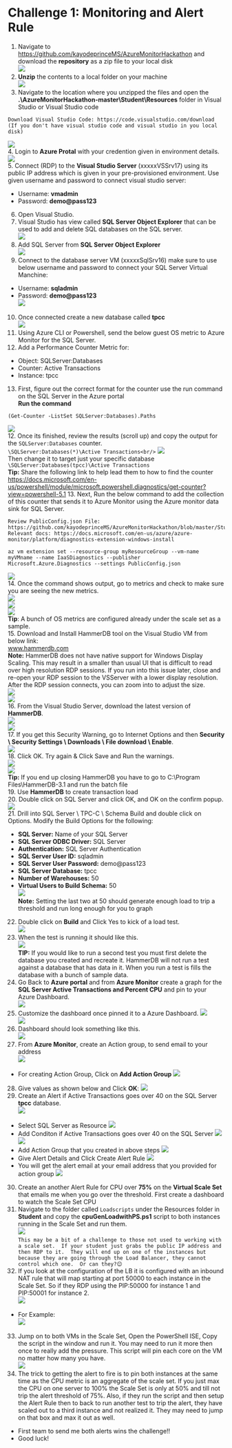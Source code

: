 # Challenge 1: Monitoring and Alert Rule

1. Navigate to https://github.com/kayodeprinceMS/AzureMonitorHackathon and download the **repository** as a zip file to your local disk<br/>
   <img src="images/downlaods.jpg"/><br/>
2. **Unzip** the contents to a local folder on your machine<br/>
   <img src="images/downlaods1.jpg"/><br/>
3. Navigate to the location where you unzipped the files and open the **.\AzureMonitorHackathon-master\Student\Resources** folder in Visual Studio or Visual Studio code<br/>
```
Download Visual Studio Code: https://code.visualstudio.com/download (If you don't have visual studio code and visual studio in you local disk)
```
   <img src="images/downlaods2.jpg"/><br/>
4. Login to **Azure Protal** with your credention given in environment details.<br/>
   <img src="images/cred.jpg"/><br/>
5. Connect (RDP) to the **Visual Studio Server** (xxxxxVSSrv17) using its public IP address which is given in your pre-provisioned environment. Use given username and password to connect visual studio server:<br/>
 * Username: **vmadmin**
 * Password: **demo@pass123**
6. Open Visual Studio.<br/>
7. Visual Studio has view called **SQL Server Object Explorer** that can be used to add and delete SQL databases on the SQL server.<br/>
   <img src="images/sql.jpg"/><br/>
8. Add SQL Server from **SQL Server Object Explorer**<br/>
   <img src="images/sqlsrv1.jpg"/><br/>
9. Connect to the database server VM (xxxxxSqlSrv16) make sure to use below username and password to connect your SQL Server Virtual Manchine:<br/>
 * Username: **sqladmin**<br/>
 * Password: **demo@pass123**<br/>
   <img src="images/sqlconnect.jpg"/><br/>
10. Once connected create a new database called **tpcc**<br/>
   <img src="images/sqlsrv.jpg"/><br/>
11. Using Azure CLI or Powershell, send the below guest OS metric to Azure Monitor for the SQL Server.<br/>
12. Add a Performance Counter Metric for:<br/>
 * Object: SQLServer:Databases<br/>
 * Counter: Active Transactions<br/>
 * Instance: tpcc<br/>
13. First, figure out the correct format for the counter use the run command on the SQL Server in the Azure portal<br/>
**Run the command**<br/>
```
(Get-Counter -ListSet SQLServer:Databases).Paths
```
   <img src="images/sqlvm.jpg"/><br/>
12. Once its finished, review the results (scroll up) and copy the output for the `SQLServer:Databases` counter.<br/>
`\SQLServer:Databases(*)\Active Transactions<br/>`
   <img src="images/output.jpg"/><br/>
Then change it to target just your specific database<br/>
`\SQLServer:Databases(tpcc)\Active Transactions`<br/>
**Tip:** Share the following link to help lead them to how to find the counter<br/>
https://docs.microsoft.com/en-us/powershell/module/microsoft.powershell.diagnostics/get-counter?view=powershell-5.1
13. Next, Run the below command to add the collection of this counter that sends it to Azure Monitor using the Azure monitor data sink for SQL Server.<br/>
```
Review PublicConfig.json File: https://github.com/kayodeprinceMS/AzureMonitorHackathon/blob/master/Student/Resources/PublicConfig.json
Relevant docs: https://docs.microsoft.com/en-us/azure/azure-monitor/platform/diagnostics-extension-windows-install
```
```
az vm extension set --resource-group myResourceGroup --vm-name myVMname --name IaaSDiagnostics --publisher Microsoft.Azure.Diagnostics --settings PublicConfig.json
```
   <img src="images/monitor.jpg"/><br/>
14. Once the command shows output, go to metrics and check to make sure you are seeing the new metrics.<br/>
   <img src="images/monitor1.jpg"/><br/>
   <img src="images/monitor2.jpg"/><br/>
   <img src="images/monitor3.jpg"/><br/>
**Tip**: A bunch of OS metrics are configured already under the scale set as a sample.<br/>
15. Download and Install HammerDB tool on the Visual Studio VM from below link:<br/>
www.hammerdb.com<br/>
**Note:** HammerDB does not have native support for Windows Display Scaling. This may result in a smaller than usual UI that is difficult to read over high resolution RDP sessions. If you run into this issue later, close and re-open your RDP session to the VSServer with a lower display resolution. After the RDP session connects, you can zoom into to adjust the size.<br/>
   <img src="images/rdp.jpg"/><br/>
   <img src="images/zoom.jpg"/><br/>
16. From the Visual Studio Server, download the latest version of **HammerDB**.<br/>
   <img src="images/hammer.jpg"/><br/>
   <img src="images/hammer1.jpg"/><br/>
17. If you get this Security Warning, go to Internet Options and then **Security \ Security Settings \ Downloads \ File download \ Enable**.<br/>
   <img src="images/enable.jpg"/><br/>
18. Click OK. Try again & Click Save and Run the warnings.<br/>
   <img src="images/run.jpg"/><br/>
   <img src="images/run1.jpg"/><br/>
**Tip:** If you end up closing HammerDB you have to go to C:\Program Files\HammerDB-3.1 and run the batch file<br/>
19. Use **HammerDB** to create transaction load<br/>
20. Double click on SQL Server and click OK, and OK on the confirm popup.
   <img src="images/db1.jpg"/><br/>
21. Drill into SQL Server \ TPC-C \ Schema Build and double click on Options. Modify the Build Options for the following:<br/>
* **SQL Server:** Name of your SQL Server<br/>
* **SQL Server ODBC Driver:** SQL Server<br/>
* **Authentication:** SQL Server Authentication<br/>
* **SQL Server User ID:** sqladmin<br/>
* **SQL Server User Password:** demo@pass123<br/>
* **SQL Server Database:** tpcc<br/>
* **Number of Warehouses:** 50<br/>
* **Virtual Users to Build Schema:** 50<br/>
   <img src="images/db2.jpg"/><br/>
**Note:** Setting the last two at 50 should generate enough load to trip a threshold and run long enough for you to graph<br/>
22. Double click on **Build** and Click Yes to kick of a load test.<br/>
   <img src="images/db3.jpg"/><br/>
23. When the test is running it should like this.<br/>
   <img src="images/db4.jpg"/><br/>
**TIP:** If you would like to run a second test you must first delete the database you created and recreate it. HammerDB will not run a test against a database that has data in it.  When you run a test is fills the database with a bunch of sample data.<br/>
24. Go Back to **Azure portal** and from **Azure Monitor** create a graph for the **SQL Server Active Transactions and Percent CPU** and pin to your Azure Dashboard.<br/>
   <img src="images/matrix.jpg"/><br/>
25. Customize the dashboard once pinned it to a Azure Dashboard.
   <img src="images/matrix1.jpg"/><br/>
   <img src="images/matric2.jpg"/><br/>
26. Dashboard should look something like this.<br/>
   <img src="images/matrix2.jpg"/><br/>
27. From **Azure Monitor**, create an Action group, to send email to your address<br/>
   <img src="images/ag.jpg"/><br/>
  * For creating Action Group, Click on **Add Action Group**
   <img src="images/ag1.jpg"/><br/>
28. Give values as shown below and Click **OK**:
   <img src="images/ag3.jpg"/><br/>
29. Create an Alert if Active Transactions goes over 40 on the SQL Server **tpcc** database.<br/>
   <img src="images/alert.jpg"/><br/>
  * Select SQL Server as Resource
   <img src="images/alert1.jpg"/><br/>
  * Add Conditon if Active Transactions goes over 40 on the SQL Server
   <img src="images/alert2.jpg"/><br/>
   <img src="images/alert3.jpg"/><br/>
  * Add Action Group that you created in above steps
   <img src="images/alert4.jpg"/><br/>
  * Give Alert Details and Click Create Alert Rule
   <img src="images/alert6.jpg"/><br/>
  * You will get the alert email at your email address that you provided for action group
   <img src="images/alert7.jpg"/><br/>
30. Create an another Alert Rule for CPU over **75%** on the **Virtual Scale Set** that emails me when you go over the threshold. First create a dashboard to watch the Scale Set CPU<br/>
31. Navigate to the folder called `Loadscripts` under the Resources folder in **Student** and copy the **cpuGenLoadwithPS.ps1** script to both instances running in the Scale Set and run them.<br/>
   <img src="images/cpu.jpg"/><br/>
``
This may be a bit of a challenge to those not used to working with a scale set.  If your student just grabs the public IP address and then RDP to it.  They will end up on one of the instances but because they are going through the Load Balancer, they cannot control which one.  Or can they?😊
``<br/>
32. If you look at the configuration of the LB it is configured with an inbound NAT rule that will map starting at port 50000 to each instance in the Scale Set.  So if they RDP using the PIP:50000 for instance 1 and PIP:50001 for instance 2.<br/>
   <img src="images/temp0.jpg"/><br/>
* For Example:<br/>
   <img src="images/vm.jpg"/><br/>
33. Jump on to both VMs in the Scale Set, Open the PowerShell ISE, Copy the script in the window and run it. You may need to run it more then once to really add the pressure. This script will pin each core on the VM no matter how many you have.<br/>
   <img src="images/vm1.jpg"/><br/>
34. The trick to getting the alert to fire is to pin both instances at the same time as the CPU metric is an aggregate of the scale set. If you just max the CPU on one server to 100% the Scale Set is only at 50% and till not trip the alert threshold of 75%. Also, if they run the script and then setup the Alert Rule then to back to run another test to trip the alert, they have scaled out to a third instance and not realized it. They may need to jump on that box and max it out as well.<br/>
* First team to send me both alerts wins the challenge!!<br/>
* Good luck!

